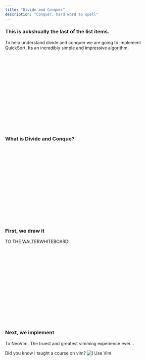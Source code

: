```yaml
---
title: "Divide and Conquer"
description: "Conquer, hard word to spell"
---
```


### This is ackshually the last of the list items.
To help understand divide and conquer we are going to implement QuickSort.  Its
an incredibly simple and impressive algorithm.

<br/>
<br/>
<br/>
<br/>
<br/>
<br/>
<br/>
<br/>
<br/>
<br/>
<br/>
<br/>
<br/>
<br/>

### What is Divide and Conque?

<br/>
<br/>
<br/>
<br/>
<br/>
<br/>
<br/>
<br/>
<br/>
<br/>
<br/>
<br/>
<br/>
<br/>


### First, we draw it
TO THE WALTERWHITEBOARD!

<br/>
<br/>
<br/>
<br/>
<br/>
<br/>
<br/>
<br/>
<br/>
<br/>
<br/>
<br/>
<br/>
<br/>

### Next, we implement
To NeoVim.  The truest and greatest vimming experience ever...

Did you know I taught a course on vim?
![I Use Vim](./images/vim.png)

<br/>
<br/>
<br/>
<br/>
<br/>
<br/>
<br/>
<br/>
<br/>
<br/>
<br/>
<br/>
<br/>
<br/>

